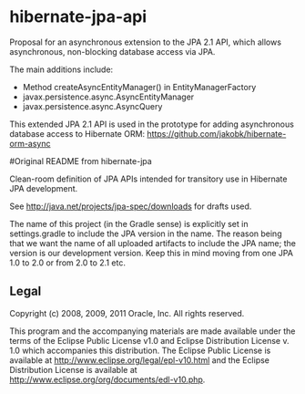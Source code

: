 hibernate-jpa-api
=================

Proposal for an asynchronous extension to the JPA 2.1 API, which allows asynchronous, non-blocking database access via JPA.

The main additions include:
* Method createAsyncEntityManager() in EntityManagerFactory
* javax.persistence.async.AsyncEntityManager
* javax.persistence.async.AsyncQuery

This extended JPA 2.1 API is used in the prototype for adding asynchronous database access to Hibernate ORM: https://github.com/jakobk/hibernate-orm-async


#Original README from hibernate-jpa

Clean-room definition of JPA APIs intended for transitory use in Hibernate JPA development.

See http://java.net/projects/jpa-spec/downloads for drafts used.

The name of this project (in the Gradle sense) is explicitly set in settings.gradle to include the JPA version
in the name.  The reason being that we want the name of all uploaded artifacts to include the JPA name; the version
is our development version.  Keep this in mind moving from one JPA 1.0 to 2.0 or from 2.0 to 2.1 etc.

Legal
-----

Copyright (c) 2008, 2009, 2011 Oracle, Inc. All rights reserved.

This program and the accompanying materials are made available under the
terms of the Eclipse Public License v1.0 and Eclipse Distribution License v. 1.0
which accompanies this distribution.  The Eclipse Public License is available
at http://www.eclipse.org/legal/epl-v10.html and the Eclipse Distribution License
is available at http://www.eclipse.org/org/documents/edl-v10.php.

